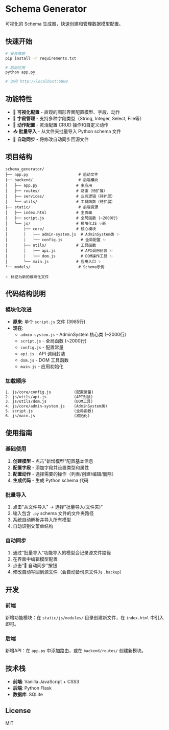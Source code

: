 # Schema Generator

可视化的 Schema 生成器，快速创建和管理数据模型配置。

## 快速开始

```bash
# 安装依赖
pip install -r requirements.txt

# 启动应用
python app.py

# 访问 http://localhost:5000
```

## 功能特性

- 🎨 **可视化配置** - 直观的图形界面配置模型、字段、动作
- 📝 **字段管理** - 支持多种字段类型（String, Integer, Select, File等）
- 🔄 **动作配置** - 灵活配置 CRUD 操作和自定义动作
- 📥 **批量导入** - 从文件夹批量导入 Python schema 文件
- 🔄 **自动同步** - 将修改自动同步回源文件

## 项目结构

```
schema_generator/
├── app.py                      # 启动文件
├── backend/                    # 后端模块
│   ├── app.py                 # 主应用
│   ├── routes/                # 路由（待扩展）
│   ├── services/              # 业务逻辑（待扩展）
│   └── utils/                 # 工具函数（待扩展）
├── static/                     # 前端资源
│   ├── index.html             # 主页面
│   ├── script.js              # 全局函数 (~2000行)
│   └── js/                    # 模块化JS ✨新
│       ├── core/              # 核心模块
│       │   ├── admin-system.js  # AdminSystem类 ✨
│       │   └── config.js        # 全局配置 ✨
│       ├── utils/             # 工具函数
│       │   ├── api.js           # API调用封装 ✨
│       │   └── dom.js           # DOM操作工具 ✨
│       └── main.js            # 应用入口 ✨
└── models/                     # Schema示例

✨ 标记为新的模块化文件
```

## 代码结构说明

### 模块化改进

- **原来**: 单个 `script.js` 文件 (3985行)
- **现在**: 
  - `admin-system.js` - AdminSystem 核心类 (~2000行)
  - `script.js` - 全局函数 (~2000行)
  - `config.js` - 配置常量
  - `api.js` - API 调用封装
  - `dom.js` - DOM 工具函数
  - `main.js` - 应用初始化

### 加载顺序

```html
1. js/core/config.js          (配置常量)
2. js/utils/api.js            (API封装)
3. js/utils/dom.js            (DOM工具)
4. js/core/admin-system.js    (AdminSystem类)
5. script.js                  (全局函数)
6. js/main.js                 (初始化)
```

## 使用指南

### 基础使用

1. **创建模型** - 点击"新增模型"配置基本信息
2. **配置字段** - 添加字段并设置类型和属性
3. **配置动作** - 选择需要的操作（列表/创建/编辑/删除）
4. **生成代码** - 生成 Python schema 代码

### 批量导入

1. 点击"从文件导入" → 选择"批量导入(文件夹)"
2. 输入包含 `.py` schema 文件的文件夹路径
3. 系统自动解析并导入所有模型
4. 自动识别父菜单结构

### 自动同步

1. 通过"批量导入"功能导入的模型会记录源文件路径
2. 在界面中编辑模型配置
3. 点击"🔄 自动同步"按钮
4. 修改自动写回到源文件（会自动备份原文件为 `.backup`）

## 开发

### 前端

新增功能模块：在 `static/js/modules/` 目录创建新文件，在 `index.html` 中引入即可。

### 后端

新增API：在 `app.py` 中添加路由，或在 `backend/routes/` 创建新模块。

## 技术栈

- **前端**: Vanilla JavaScript + CSS3
- **后端**: Python Flask
- **数据库**: SQLite

## License

MIT
